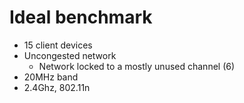 # Ideal benchmark

- 15 client devices
- Uncongested network
    -  Network locked to a mostly unused channel (6)
- 20MHz band
- 2.4Ghz, 802.11n

